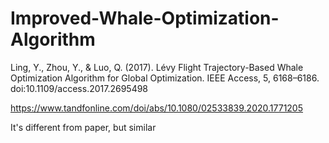 # Improved-Whale-Optimization-Algorithm
Ling, Y., Zhou, Y., &amp; Luo, Q. (2017). Lévy Flight Trajectory-Based Whale Optimization Algorithm for Global Optimization. IEEE Access, 5, 6168–6186. doi:10.1109/access.2017.2695498 

https://www.tandfonline.com/doi/abs/10.1080/02533839.2020.1771205

It's different from paper, but similar
